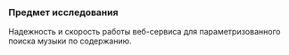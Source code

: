 ### Предмет исследования

Надежность и скорость работы веб-сервиса для параметризованного поиска музыки по содержанию.
